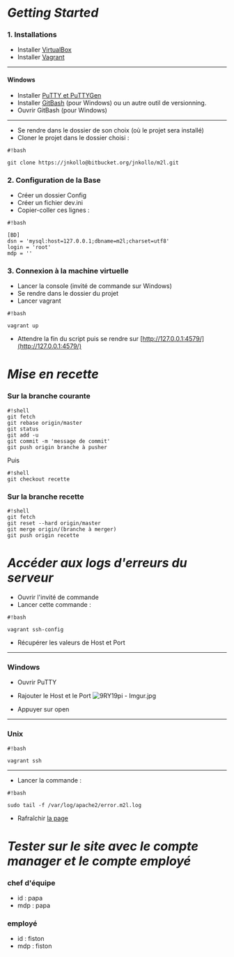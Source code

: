 # ***Getting Started*** #

### 1. Installations ###

- Installer [VirtualBox](https://www.virtualbox.org/wiki/Downloads)
- Installer [Vagrant](https://www.vagrantup.com/downloads.html)

******
#### Windows ####
- Installer [PuTTY et PuTTYGen](http://www.chiark.greenend.org.uk/~sgtatham/putty/download.html)
- Installer [GitBash](https://git-for-windows.github.io/) (pour Windows) ou un autre outil de versionning.
- Ouvrir GitBash (pour Windows)
*****
- Se rendre dans le dossier de son choix (où le projet sera installé)
- Cloner le projet dans le dossier choisi :

```
#!bash

git clone https://jnkollo@bitbucket.org/jnkollo/m2l.git
```

### 2. Configuration de la Base ###
- Créer un dossier Config
- Créer un fichier dev.ini
- Copier-coller ces lignes :


```
#!bash

[BD]
dsn = 'mysql:host=127.0.0.1;dbname=m2l;charset=utf8'
login = 'root'
mdp = ''
```


### 3. Connexion à la machine virtuelle
- Lancer la console (invité de commande sur Windows)
- Se rendre dans le dossier du projet
- Lancer vagrant

```
#!bash

vagrant up
```
- Attendre la fin du script puis se rendre sur [http://127.0.0.1:4579/](http://127.0.0.1:4579/)


# ***Mise en recette*** #

### Sur la branche courante ###



```
#!shell
git fetch
git rebase origin/master
git status
git add -u
git commit -m 'message de commit'
git push origin branche à pusher
```
Puis

```
#!shell
git checkout recette
```

### Sur la branche recette ###


```
#!shell
git fetch
git reset --hard origin/master
git merge origin/(branche à merger)
git push origin recette

```

# ***Accéder aux logs d'erreurs du serveur*** #
- Ouvrir l'invité de commande
- Lancer cette commande :

```
#!bash

vagrant ssh-config
```
- Récupérer les valeurs de Host et Port

******
### Windows ###
- Ouvrir PuTTY
- Rajouter le Host et le Port
![9RY19pi - Imgur.jpg](https://bitbucket.org/repo/LAgbr5/images/2249794606-9RY19pi%20-%20Imgur.jpg)

- Appuyer sur open

*******
### Unix ###

```
#!bash

vagrant ssh
```

*******
- Lancer la commande : 

```
#!bash

sudo tail -f /var/log/apache2/error.m2l.log
```
- Rafraîchir [la page](http://127.0.0.1:4579/)


# ***Tester sur le site avec le compte manager et le compte employé*** #

### chef d'équipe
*  id : papa
* mdp : papa

### employé
* id : fiston
* mdp : fiston